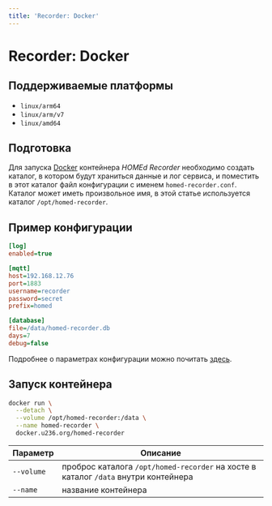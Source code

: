 ```yaml
---
title: 'Recorder: Docker'
---
```


# Recorder: Docker

## Поддерживаемые платформы

- `linux/arm64`
- `linux/arm/v7`
- `linux/amd64`

## Подготовка

Для запуска [Docker](https://docker.com) контейнера _HOMEd Recorder_ необходимо создать каталог, в котором будут храниться данные и лог сервиса, и поместить в этот каталог файл конфигурации с именем `homed-recorder.conf`. Каталог может иметь произвольное имя, в этой статье используется каталог `/opt/homed-recorder`.

## Пример конфигурации

```ini
[log]
enabled=true

[mqtt]
host=192.168.12.76
port=1883
username=recorder
password=secret
prefix=homed

[database]
file=/data/homed-recorder.db
days=7
debug=false
```

Подробнее о параметрах конфигурации можно почитать [здесь](/recorder/configuration/).

## Запуск контейнера

```sh
docker run \
  --detach \
  --volume /opt/homed-recorder:/data \
  --name homed-recorder \
  docker.u236.org/homed-recorder
```

| Параметр | Описание |
|----------|----------|
| `--volume` | проброс каталога `/opt/homed-recorder` на хосте в каталог `/data` внутри контейнера |
| `--name`   | название контейнера |
